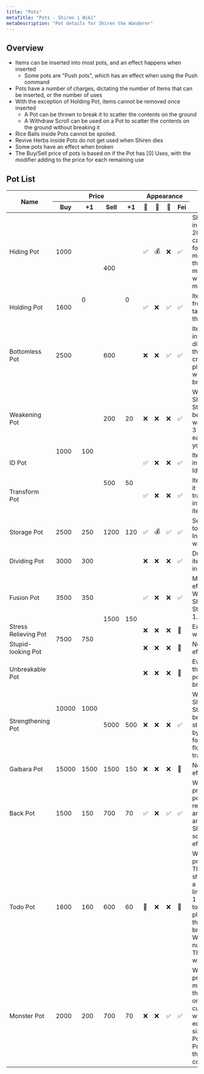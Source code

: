 ```yaml
---
title: "Pots"
metaTitle: "Pots - Shiren 1 Wiki"
metaDescription: "Pot details for Shiren the Wanderer"
---
```


## Overview

- Items can be inserted into most pots, and an effect happens when inserted
  - Some pots are "Push pots", which has an effect when using the Push command
- Pots have a number of charges, dictating the number of Items that can be inserted, or the number
  of uses
- With the exception of Holding Pot, items cannot be removed once inserted
  - A Pot can be thrown to break it to scatter the contents on the ground
  - A Withdraw Scroll can be used on a Pot to scatter the contents on the ground
  without breaking it
- Rice Balls inside Pots cannot be spoiled.
- Revive Herbs inside Pots do not get used when Shiren dies
- Some pots have an effect when broken
- The Buy/Sell price of pots is based on if the Pot has [0] Uses, with the modifier adding to the
  price for each remaining use

## Pot List

<table class="itemListCentered">
  <thead>
    <tr>
      <th rowspan="2">Name</th>
      <th colspan="4">Price</th>
      <th colspan="4">Appearance</th>
      <th rowspan="2">Notes</th>
    </tr>
    <tr>
      <th>Buy</td>
      <th>+1</td>
      <th>Sell</td>
      <th>+1</td>
      <th>🗻</td>
      <th>📜</td>
      <th>🍖</td>
      <th>Fei</td>
    </tr>
  <thead>
  <tbody>
    <tr>
      <td class="priceTableName">Hiding Pot</td>
      <td>1000</td>
      <td rowspan="3">0</td>
      <td rowspan="2">400</td>
      <td rowspan="3">0</td>
      <td>✅</td>
      <td>💰</td>
      <td>❌</td>
      <td>✅</td>
      <td class="leftText">Shiren hides in the pot for 20 turns and cannot be found by monsters. If
        thrown at a monster, it will trap the monster</td>
    </tr>
    <tr>
      <td class="priceTableName">Holding Pot</td>
      <td>1600</td>
      <td>✅</td>
      <td>❌</td>
      <td>✅</td>
      <td>✅</td>
      <td class="leftText">Items can freely be taken out of the Pot</td>
    </tr>
    <tr>
      <td class="priceTableName">Bottomless Pot</td>
      <td>2500</td>
      <td>600</td>
      <td>❌</td>
      <td>❌</td>
      <td>✅</td>
      <td>✅</td>
      <td class="leftText">Items placed in it will disappear. If thrown, it will
      create a pitfall trap where it broke.</td>
    </tr>
    <tr>
      <td class="priceTableName">Weakening Pot</td>
      <td rowspan="3">1000</td>
      <td rowspan="3">100</td>
      <td>200</td>
      <td>20</td>
      <td>❌</td>
      <td>❌</td>
      <td>❌</td>
      <td>✅</td>
      <td class="leftText">Weapons, Shields, and Staves will be weakened by 3 points
      for each floor you travel.</td>
    </tr>
    <tr>
      <td class="priceTableName">ID Pot</td>
      <td rowspan="2">500</td>
      <td rowspan="2">50</td>
      <td>✅</td>
      <td>❌</td>
      <td>❌</td>
      <td>✅</td>
      <td class="leftText">Items placed in it become Identified</td>
    </tr>
    <tr>
      <td class="priceTableName">Transform Pot</td>
      <td>✅</td>
      <td>❌</td>
      <td>❌</td>
      <td>✅</td>
      <td class="leftText">Items placed it will transform into another item</td>
    </tr>
    <tr>
      <td class="priceTableName">Storage Pot</td>
      <td>2500</td>
      <td>250</td>
      <td>1200</td>
      <td>120</td>
      <td>✅</td>
      <td>💰</td>
      <td>✅</td>
      <td>✅</td>
      <td class="leftText">Sends item to the Valley Inn warehouse</td>
    </tr>
    <tr>
      <td class="priceTableName">Dividing Pot</td>
      <td>3000</td>
      <td>300</td>
      <td rowspan="5">1500</td>
      <td rowspan="5">150</td>
      <td>❌</td>
      <td>❌</td>
      <td>❌</td>
      <td>✅</td>
      <td class="leftText">Duplicates items placed in it</td>
    </tr>
    <tr>
      <td class="priceTableName">Fusion Pot</td>
      <td>3500</td>
      <td>350</td>
      <td>✅</td>
      <td>❌</td>
      <td>❌</td>
      <td>✅</td>
      <td class="leftText">Merges effects of Weapons, Shields, Staves into 1.</td>
    </tr>
    <tr>
      <td class="priceTableName">Stress Relieving Pot</td>
      <td rowspan="2">7500</td>
      <td rowspan="2">750</td>
      <td>❌</td>
      <td>❌</td>
      <td>❌</td>
      <td>🔵</td>
      <td class="leftText">Explodes when broken</td>
    </tr>
    <tr>
      <td class="priceTableName">Stupid-looking Pot</td>
      <td>❌</td>
      <td>❌</td>
      <td>❌</td>
      <td>🔵</td>
      <td class="leftText">No special effects</td>
    </tr>
    <tr>
      <td class="priceTableName">Unbreakable Pot</td>
      <td rowspan="2">10000</td>
      <td rowspan="2">1000</td>
      <td>❌</td>
      <td>❌</td>
      <td>❌</td>
      <td>🔵</td>
      <td class="leftText">Even when thrown, this pot does not break</td>
    </tr>
    <tr>
      <td class="priceTableName">Strengthening Pot</td>
      <td>5000</td>
      <td>500</td>
      <td>❌</td>
      <td>❌</td>
      <td>❌</td>
      <td>✅</td>
      <td class="leftText">Weapons, Shields, and Staves will be strengthened by 1 point for each floor
        you travel.</td>
    </tr>
    <tr>
      <td class="priceTableName">Gaibara Pot</td>
      <td>15000</td>
      <td>1500</td>
      <td>1500</td>
      <td>150</td>
      <td>❌</td>
      <td>❌</td>
      <td>❌</td>
      <td>🔵</td>
      <td class="leftText">No special effects</td>
    </tr>
    <tr class="highlightLightblue">
      <td>Back Pot</td>
      <td>1500</td>
      <td>150</td>
      <td>700</td>
      <td>70</td>
      <td>✅</td>
      <td>❌</td>
      <td>✅</td>
      <td>✅</td>
      <td class="leftText">When pressed this pot will restore HP, and Strength and restore Shiren from
        some status effects</td>
    </tr>
    <tr class="highlightLightblue">
      <td class="priceTableName">Todo Pot</td>
      <td>1600</td>
      <td>160</td>
      <td>600</td>
      <td>60</td>
      <td>🔵</td>
      <td>❌</td>
      <td>❌</td>
      <td>🔵</td>
      <td class="leftText">When pressed, a Theftodo will shoot out in a straight line and grab 1 item
        it touches and places it into the pot. If broken or Withdrawn, a number of Theftodos will appear.</td>
    </tr>
    <tr class="highlightLightblue">
      <td class="priceTableName">Monster Pot</td>
      <td>2000</td>
      <td>200</td>
      <td>700</td>
      <td>70</td>
      <td>❌</td>
      <td>❌</td>
      <td>✅</td>
      <td>✅</td>
      <td class="leftText">When pressed, monsters that spawn on the current floor will appear equal
        to the size of the Pot. If the Pot breaks, they will be confused.</td>
    </tr>
  </tbody>
</table>
